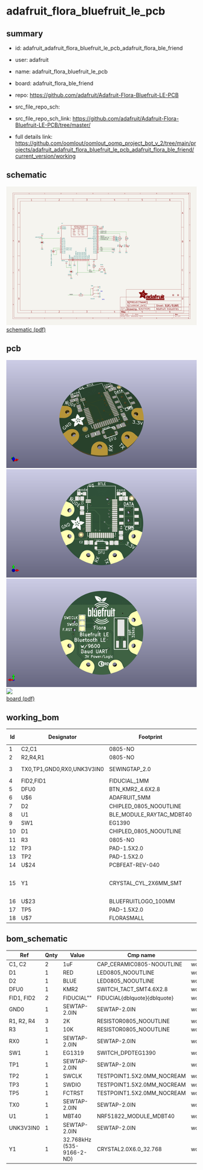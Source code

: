 # adafruit_flora_bluefruit_le_pcb
 
## summary 
* id: adafruit_adafruit_flora_bluefruit_le_pcb_adafruit_flora_ble_friend
* user: adafruit
* name: adafruit_flora_bluefruit_le_pcb
* board: adafruit_flora_ble_friend
* repo: https://github.com/adafruit/Adafruit-Flora-Bluefruit-LE-PCB



* src_file_repo_sch: 
* src_file_repo_sch_link: https://github.com/adafruit/Adafruit-Flora-Bluefruit-LE-PCB/tree/master/
* full details link: https://github.com/oomlout/oomlout_oomp_project_bot_v_2/tree/main/projects/adafruit_adafruit_flora_bluefruit_le_pcb_adafruit_flora_ble_friend/current_version/working  

## schematic  
![](working_schematic_600.png)  
[schematic (pdf)](working_schematic.pdf) 






















## pcb  
![](working_3d_600.png) 
![](working_3d_front_600.png)  
![](working_3d_back_600.png)  
![](working_600.png)  
[board (pdf)](working.pdf)  

## working_bom
| Id | Designator | Footprint | Quantity | Designation | Supplier and ref |  | None | 
| --- | --- | --- | --- | --- | --- | --- | --- | 
| 1 | C2,C1 | 0805-NO | 2 | 1uF |  |  | [''] | 
| 2 | R2,R4,R1 | 0805-NO | 3 | 2K |  |  | [''] | 
| 3 | TX0,TP1,GND0,RX0,UNK3V3IN0 | SEWINGTAP_2.0 | 5 | SEWTAP-2.0IN |  |  | [''] | 
| 4 | FID2,FID1 | FIDUCIAL_1MM | 2 | FIDUCIAL" |  |  | [''] | 
| 5 | DFU0 | BTN_KMR2_4.6X2.8 | 1 | KMR2 |  |  | [''] | 
| 6 | U$6 | ADAFRUIT_5MM | 1 |  |  |  | [''] | 
| 7 | D2 | CHIPLED_0805_NOOUTLINE | 1 | BLUE |  |  | [''] | 
| 8 | U1 | BLE_MODULE_RAYTAC_MDBT40 | 1 | MBT40 |  |  | [''] | 
| 9 | SW1 | EG1390 | 1 | EG1319 |  |  | [''] | 
| 10 | D1 | CHIPLED_0805_NOOUTLINE | 1 | RED |  |  | [''] | 
| 11 | R3 | 0805-NO | 1 | 10K |  |  | [''] | 
| 12 | TP3 | PAD-1.5X2.0 | 1 | SWDIO |  |  | [''] | 
| 13 | TP2 | PAD-1.5X2.0 | 1 | SWCLK |  |  | [''] | 
| 14 | U$24 | PCBFEAT-REV-040 | 1 |  |  |  | [''] | 
| 15 | Y1 | CRYSTAL_CYL_2X6MM_SMT | 1 | 32.768kHz (535-9166-2-ND) |  |  | [''] | 
| 16 | U$23 | BLUEFRUITLOGO_100MM | 1 |  |  |  | [''] | 
| 17 | TP5 | PAD-1.5X2.0 | 1 | FCTRST |  |  | [''] | 
| 18 | U$7 | FLORASMALL | 1 |  |  |  | [''] | 


## bom_schematic
| Ref | Qnty | Value | Cmp name | Footprint | Description | Vendor | DNP | 
| --- | --- | --- | --- | --- | --- | --- | --- | 
| C1, C2 | 2 | 1uF | CAP_CERAMIC0805-NOOUTLINE | working:0805-NO |  |  |  | 
| D1 | 1 | RED | LED0805_NOOUTLINE | working:CHIPLED_0805_NOOUTLINE |  |  |  | 
| D2 | 1 | BLUE | LED0805_NOOUTLINE | working:CHIPLED_0805_NOOUTLINE |  |  |  | 
| DFU0 | 1 | KMR2 | SWITCH_TACT_SMT4.6X2.8 | working:BTN_KMR2_4.6X2.8 |  |  |  | 
| FID1, FID2 | 2 | FIDUCIAL"" | FIDUCIAL{dblquote}{dblquote} | working:FIDUCIAL_1MM |  |  |  | 
| GND0 | 1 | SEWTAP-2.0IN | SEWTAP-2.0IN | working:SEWINGTAP_2.0 |  |  |  | 
| R1, R2, R4 | 3 | 2K | RESISTOR0805_NOOUTLINE | working:0805-NO |  |  |  | 
| R3 | 1 | 10K | RESISTOR0805_NOOUTLINE | working:0805-NO |  |  |  | 
| RX0 | 1 | SEWTAP-2.0IN | SEWTAP-2.0IN | working:SEWINGTAP_2.0 |  |  |  | 
| SW1 | 1 | EG1319 | SWITCH_DPDTEG1390 | working:EG1390 |  |  |  | 
| TP1 | 1 | SEWTAP-2.0IN | SEWTAP-2.0IN | working:SEWINGTAP_2.0 |  |  |  | 
| TP2 | 1 | SWCLK | TESTPOINT1.5X2.0MM_NOCREAM | working:PAD-1.5X2.0 |  |  |  | 
| TP3 | 1 | SWDIO | TESTPOINT1.5X2.0MM_NOCREAM | working:PAD-1.5X2.0 |  |  |  | 
| TP5 | 1 | FCTRST | TESTPOINT1.5X2.0MM_NOCREAM | working:PAD-1.5X2.0 |  |  |  | 
| TX0 | 1 | SEWTAP-2.0IN | SEWTAP-2.0IN | working:SEWINGTAP_2.0 |  |  |  | 
| U1 | 1 | MBT40 | NRF51822_MODULE_MDBT40 | working:BLE_MODULE_RAYTAC_MDBT40 |  |  |  | 
| UNK3V3IN0 | 1 | SEWTAP-2.0IN | SEWTAP-2.0IN | working:SEWINGTAP_2.0 |  |  |  | 
| Y1 | 1 | 32.768kHz (535-9166-2-ND) | CRYSTAL2.0X6.0_32.768 | working:CRYSTAL_CYL_2X6MM_SMT |  |  |  | 



